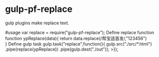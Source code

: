 # gulp-pf-replace
  gulp plugins make replace text.
  
#usage
  var replace = require("gulp-pf-replace");
  Define replace function
  	function ypReplace(data){
	  return data.replace(/帮宝适首发/,"123456")  
	}
  Define gulp task
	gulp.task("replace",function(){
		 gulp.src("./src/*.html")
		 .pipe(replace(ypReplace))
		 .pipe(gulp.dest("./out"));
	>});
